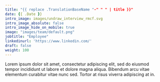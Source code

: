 ```yaml
---
title: "{{ replace .TranslationBaseName "-" " " | title }}"
date: {{ .Date }}
intro_image: images/undraw_interview_rmcf.svg
intro_image_absolute: false
intro_image_hide_on_mobile: true
image: "images/team/default.png"
jobtitle: "Employee"
linkedinurl: 'https://www.linkedin.com/'
draft: false
weight: 100
---
```


Lorem ipsum dolor sit amet, consectetur adipiscing elit, sed do eiusmod tempor incididunt ut labore et dolore magna aliqua. Bibendum arcu vitae elementum curabitur vitae nunc sed. Tortor at risus viverra adipiscing at in.
